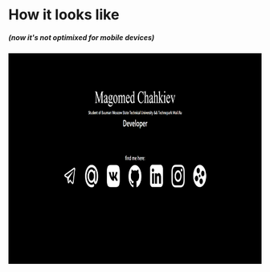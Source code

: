 # How it looks like 
##### (now it's not optimixed for mobile devices)

<img src="/static/img/main_page.png" width="870" height="420"/>
